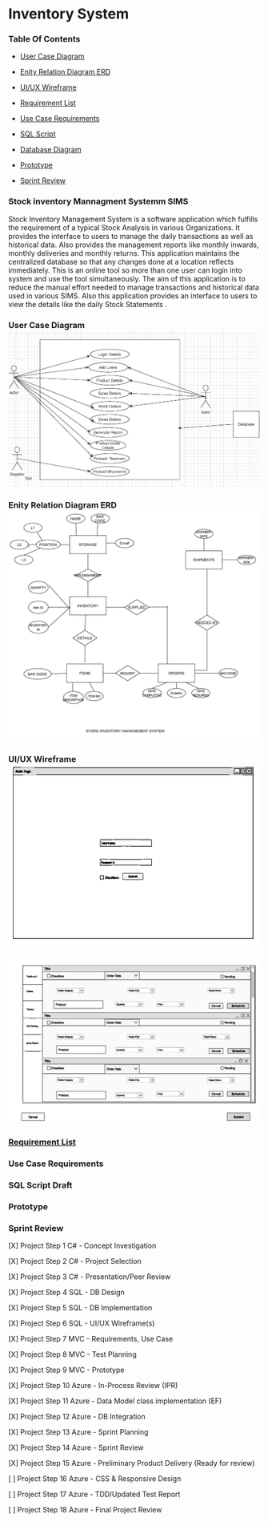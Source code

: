 # Inventory System

### Table Of Contents

* [User Case Diagram]()

* [Enity Relation Diagram ERD]()

* [UI/UX Wireframe]()

* [Requirement List]()

* [Use Case Requirements]()

* [SQL Script]() 

* [Database Diagram]()

* [Prototype]()

* [Sprint Review]()

### Stock inventory Mannagment Systemm SIMS 
Stock Inventory Management System is a  software application which fulfills the requirement of a typical Stock Analysis in various Organizations. It provides the interface to users to manage the daily transactions as well as historical data. Also provides the management reports like monthly inwards, monthly deliveries and monthly returns. This application maintains the centralized database so that any changes done at a location reflects immediately. This is an online tool so more than one user can login into system and use the tool simultaneously. The aim of this application is to reduce the manual effort needed to manage transactions and historical data used in various SIMS. Also this application provides an interface to users to view the details like the daily Stock Statements .



### User Case Diagram![](https://github.com/showfella/Inventory-Management-systems-SIMS/blob/master/Stock%20Inventory%20Managment%20System%20%20Use%20Case%20Diagram.png)

### Enity Relation Diagram ERD <img src="Stock Inventory Managment System ERD.png">

### UI/UX Wireframe![](https://github.com/showfella/Inventory-Management-systems-SIMS/blob/master/Stock%20Inventory%20Managment%20System%20WireFrame%20Draft_Page_1.png) 
![](https://github.com/showfella/Inventory-Management-systems-SIMS/blob/master/Stock%20Inventory%20Managment%20System%20WireFrame%20Draft_Page_2.png)
### [Requirement List](https://github.com/showfella/Inventory-Management-systems-SIMS/blob/master/Stock%20Inventory%20Managment%20System%20%20Software%20Requirement%20Specification%20.pdf)

### Use Case Requirements

### SQL Script Draft

### Prototype

### Sprint Review



[X] Project Step 1 C# - Concept Investigation

[X] Project Step 2 C# - Project Selection

[X] Project Step 3 C# - Presentation/Peer Review

[X] Project Step 4 SQL - DB Design

[X] Project Step 5 SQL - DB Implementation

[X] Project Step 6 SQL - UI/UX Wireframe(s)

[X] Project Step 7 MVC - Requirements, Use Case

[X] Project Step 8 MVC - Test Planning

[X] Project Step 9 MVC - Prototype

[X] Project Step 10 Azure - In-Process Review (IPR)

[X] Project Step 11 Azure - Data Model class implementation (EF)

[X] Project Step 12 Azure - DB Integration

[X] Project Step 13 Azure - Sprint Planning

[X] Project Step 14 Azure - Sprint Review

[X] Project Step 15 Azure - Preliminary Product Delivery (Ready for review)

[ ] Project Step 16 Azure - CSS & Responsive Design

[ ] Project Step 17 Azure - TDD/Updated Test Report

[ ] Project Step 18 Azure - Final Project Review
